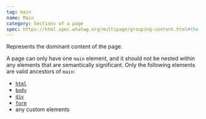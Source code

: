 ```yaml
---
tag: main
name: Main
category: Sections of a page
spec: https://html.spec.whatwg.org/multipage/grouping-content.html#the-main-element
---
```


Represents the dominant content of the page.

A page can only have one `main` element, and it should not be nested within any elements that are semantically significant. Only the following elements are valid ancestors of `main`:

- [`html`](#html)
- [`body`](#body)
- [`div`](#div)
- [`form`](#form)
- any custom elements
